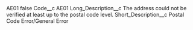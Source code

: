 <?xml version="1.0" encoding="UTF-8"?>
<CustomMetadata xmlns="http://soap.sforce.com/2006/04/metadata" xmlns:xsi="http://www.w3.org/2001/XMLSchema-instance" xmlns:xsd="http://www.w3.org/2001/XMLSchema">
    <label>AE01</label>
    <protected>false</protected>
    <values>
        <field>Code__c</field>
        <value xsi:type="xsd:string">AE01</value>
    </values>
    <values>
        <field>Long_Description__c</field>
        <value xsi:type="xsd:string">The address could not be verified at least up to the postal code level.</value>
    </values>
    <values>
        <field>Short_Description__c</field>
        <value xsi:type="xsd:string">Postal Code Error/General Error</value>
    </values>
</CustomMetadata>
